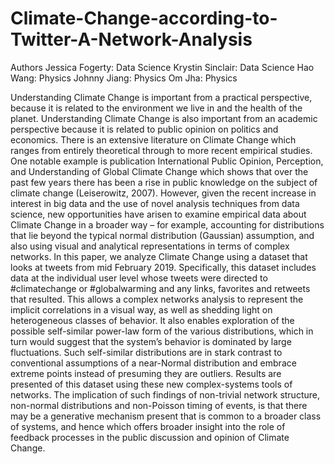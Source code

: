 # Climate-Change-according-to-Twitter-A-Network-Analysis

Authors
Jessica Fogerty: Data Science
Krystin Sinclair: Data Science
Hao Wang: Physics
Johnny Jiang: Physics
Om Jha: Physics

 Understanding Climate Change is important from a practical perspective, because it is related to the environment we live in and the health of the planet. Understanding Climate Change is also important from an academic perspective because it is related to public opinion on politics and economics. There is an extensive literature on Climate Change which ranges from entirely theoretical through to more recent empirical studies. One notable example is publication International Public Opinion, Perception, and Understanding of Global Climate Change which shows that over the past few years there has been a rise in public knowledge on the subject of climate change (Leiserowitz, 2007). However, given the recent increase in interest in big data and the use of novel analysis techniques from data science, new opportunities have arisen to examine empirical data about Climate Change in a broader way – for example, accounting for distributions that lie beyond the typical normal distribution (Gaussian) assumption, and also using visual and analytical representations in terms of complex networks. 
 In this paper, we analyze Climate Change using a dataset that looks at tweets from mid February 2019. Specifically, this dataset includes data at the individual user level whose tweets were directed to #climatechange or #globalwarming and any links, favorites and retweets that resulted. This allows a complex networks analysis to represent the implicit correlations in a visual way, as well as shedding light on heterogeneous classes of behavior. It also enables exploration of the possible self-similar power-law form of the various distributions, which in turn would suggest that the system’s behavior is dominated by large fluctuations. Such self-similar distributions are in stark contrast to conventional assumptions of a near-Normal distribution and embrace extreme points instead of presuming they are outliers.
 Results are presented of this dataset using these new complex-systems tools of networks. The implication of such findings of non-trivial network structure, non-normal distributions and non-Poisson timing of events, is that there may be a generative mechanism present that is common to a broader class of systems, and hence which offers broader insight into the role of feedback processes in the public discussion and opinion of Climate Change.

